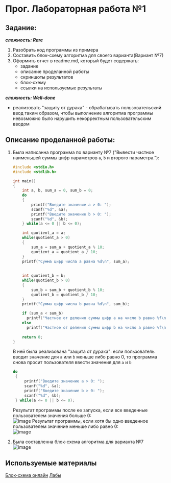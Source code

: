 # Прог. Лабораторная работа №1
## Задание:
___сложность: Rare___     
1. Разобрать код программы из примера
2. Составить блок-схему алгоритма для своего варианта(Вариант №7)
3. Оформить отчет в readme.md, который будет содержать:
   - задание
   - описание проделанной работы
   - скриншоты результатов
   - блок-схему
   - ссылки на используемые результаты     
   
___сложность: Well-done___      
- реализовать "защиту от дурака" - обрабатывать пользовательский ввод таким образом, чтобы выполнение алгоритма программы невозможно было нарушить некорректным пользовательским вводом

## Описание проделанной работы:
1. Была написанна программа по варианту №7 ("Вывести частное наименьшей суммы цифр параметров ```a```, ```b``` и второго параметра."):
   ```C
   #include <stdio.h>
   #include <stdlib.h>
   
   int main()
   {
       int a, b, sum_a = 0, sum_b = 0;
       do
       {
           printf("Введите значение a > 0: ");
           scanf("%d", &a);
           printf("Введите значение b > 0: ");
           scanf("%d", &b);
       } while(a <= 0 || b <= 0);
   
       int quotient_a = a; 
       while(quotient_a > 0)
       {
           sum_a = sum_a + quotient_a % 10;
           quotient_a = quotient_a / 10;
       }
       printf("Сумма цифр числа а равна %d\n", sum_a);
      
        
       int quotient_b = b; 
       while(quotient_b > 0)
       {
           sum_b = sum_b + quotient_b % 10;
           quotient_b = quotient_b / 10;
       }
       printf("Сумма цифр числа b равна %d\n", sum_b);
   
       if (sum_a < sum_b)
         printf("Частное от деления суммы цифр а на число b равно %f\n", (float)sum_a / b);
       else
         printf("Частное от деления суммы цифр b на число a равно %f\n", (float)sum_b / a);    
       
       return 0;
   }
   ```    
   В ней была реализована "защита от дурака": если пользователь вводит значение для ```а``` или ```b``` меньше либо равно 0, то программа снова просит пользователя ввести значения для ```a``` и ```b```
       
   ```C
   do
    {
        printf("Введите значение a > 0: ");
        scanf("%d", &a);
        printf("Введите значение b > 0: ");
        scanf("%d", &b);
    } while(a <= 0 || b <= 0);
   ```
   Результат программы после ее запуска, если все введенные пользователем значения больше 0:    
   ![image](https://github.com/StefaniyaP/programming/assets/144994975/9057de00-9358-401b-9836-29b1c264ef82)
   Результат программы, если хотя бы одно введенное пользователем значение меньше либо равно 0:     
   ![image](https://github.com/StefaniyaP/programming/assets/144994975/39898a9c-8f54-481c-879d-93f2f9872b53)
  
2. Была составленна блок-схема алгоритма для варианта №7      
   ![image](https://github.com/StefaniyaP/programming/assets/144994975/2d510a62-00a7-4492-9169-e827b17c6c60)

## Используемые материалы
  [Блок-схема онлайн](https://products.aspose.app/diagram/ru/flowchart)
  [Лабы](https://evil-teacher.on.fleek.co)

